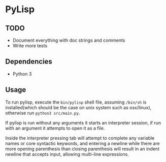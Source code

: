 # PyLisp

## TODO
* Document everything with doc strings and comments
* Write more tests

## Dependencies
* Python 3

## Usage
To run pylisp, execute the `bin/pylisp` shell file, assuming `/bin/sh` is installed(which should be the case on unix system such as osx/linux), otherwise run `python3 src/main.py`.

If pylisp is run without any arguments it starts an interpreter session, if run with an argument it attempts to open it as a file.

Inside the interpreter pressing tab will attempt to complete any variable names or core syntactic keywords, and entering a newline while there are more opening parenthesis than closing parenthesis will result in an indent newline that accepts input, allowing multi-line expressions.
